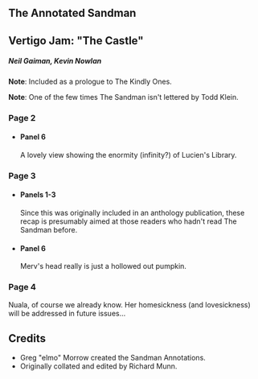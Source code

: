 ## The Annotated Sandman

## Vertigo Jam: "The Castle"

##### Neil Gaiman, Kevin Nowlan

**Note**: Included as a prologue to The Kindly Ones.

**Note**: One of the few times The Sandman isn't lettered by Todd Klein.

### Page 2

- #### Panel 6

  A lovely view showing the enormity (infinity?) of Lucien's Library.

### Page 3

- #### Panels 1-3

  Since this was originally included in an anthology publication, these recap is presumably aimed at those readers who hadn't read The Sandman before.

- #### Panel 6

  Merv's head really is just a hollowed out pumpkin.

### Page 4

Nuala, of course we already know. Her homesickness (and lovesickness) will be addressed in future issues...

## Credits

- Greg "elmo" Morrow created the Sandman Annotations.
- Originally collated and edited by Richard Munn.
